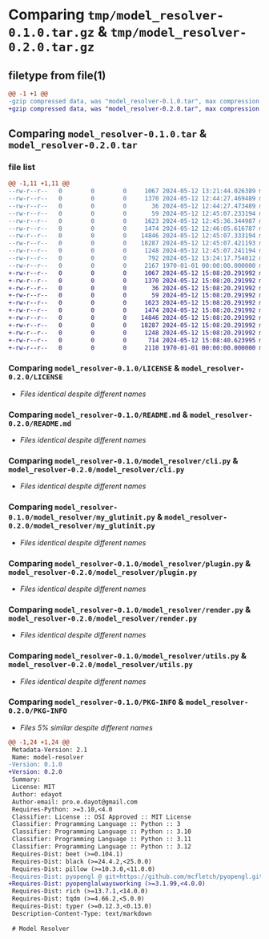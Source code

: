 # Comparing `tmp/model_resolver-0.1.0.tar.gz` & `tmp/model_resolver-0.2.0.tar.gz`

## filetype from file(1)

```diff
@@ -1 +1 @@
-gzip compressed data, was "model_resolver-0.1.0.tar", max compression
+gzip compressed data, was "model_resolver-0.2.0.tar", max compression
```

## Comparing `model_resolver-0.1.0.tar` & `model_resolver-0.2.0.tar`

### file list

```diff
@@ -1,11 +1,11 @@
--rw-r--r--   0        0        0     1067 2024-05-12 13:21:44.026389 model_resolver-0.1.0/LICENSE
--rw-r--r--   0        0        0     1370 2024-05-12 12:44:27.469489 model_resolver-0.1.0/README.md
--rw-r--r--   0        0        0       36 2024-05-12 12:44:27.473489 model_resolver-0.1.0/model_resolver/__init__.py
--rw-r--r--   0        0        0       59 2024-05-12 12:45:07.233194 model_resolver-0.1.0/model_resolver/__main__.py
--rw-r--r--   0        0        0     1623 2024-05-12 12:45:36.344987 model_resolver-0.1.0/model_resolver/cli.py
--rw-r--r--   0        0        0     1474 2024-05-12 12:46:05.616787 model_resolver-0.1.0/model_resolver/my_glutinit.py
--rw-r--r--   0        0        0    14846 2024-05-12 12:45:07.333194 model_resolver-0.1.0/model_resolver/plugin.py
--rw-r--r--   0        0        0    18287 2024-05-12 12:45:07.421193 model_resolver-0.1.0/model_resolver/render.py
--rw-r--r--   0        0        0     1248 2024-05-12 12:45:07.241194 model_resolver-0.1.0/model_resolver/utils.py
--rw-r--r--   0        0        0      792 2024-05-12 13:24:17.754812 model_resolver-0.1.0/pyproject.toml
--rw-r--r--   0        0        0     2167 1970-01-01 00:00:00.000000 model_resolver-0.1.0/PKG-INFO
+-rw-r--r--   0        0        0     1067 2024-05-12 15:08:20.291992 model_resolver-0.2.0/LICENSE
+-rw-r--r--   0        0        0     1370 2024-05-12 15:08:20.291992 model_resolver-0.2.0/README.md
+-rw-r--r--   0        0        0       36 2024-05-12 15:08:20.291992 model_resolver-0.2.0/model_resolver/__init__.py
+-rw-r--r--   0        0        0       59 2024-05-12 15:08:20.291992 model_resolver-0.2.0/model_resolver/__main__.py
+-rw-r--r--   0        0        0     1623 2024-05-12 15:08:20.291992 model_resolver-0.2.0/model_resolver/cli.py
+-rw-r--r--   0        0        0     1474 2024-05-12 15:08:20.291992 model_resolver-0.2.0/model_resolver/my_glutinit.py
+-rw-r--r--   0        0        0    14846 2024-05-12 15:08:20.291992 model_resolver-0.2.0/model_resolver/plugin.py
+-rw-r--r--   0        0        0    18287 2024-05-12 15:08:20.291992 model_resolver-0.2.0/model_resolver/render.py
+-rw-r--r--   0        0        0     1248 2024-05-12 15:08:20.291992 model_resolver-0.2.0/model_resolver/utils.py
+-rw-r--r--   0        0        0      714 2024-05-12 15:08:40.623995 model_resolver-0.2.0/pyproject.toml
+-rw-r--r--   0        0        0     2110 1970-01-01 00:00:00.000000 model_resolver-0.2.0/PKG-INFO
```

### Comparing `model_resolver-0.1.0/LICENSE` & `model_resolver-0.2.0/LICENSE`

 * *Files identical despite different names*

### Comparing `model_resolver-0.1.0/README.md` & `model_resolver-0.2.0/README.md`

 * *Files identical despite different names*

### Comparing `model_resolver-0.1.0/model_resolver/cli.py` & `model_resolver-0.2.0/model_resolver/cli.py`

 * *Files identical despite different names*

### Comparing `model_resolver-0.1.0/model_resolver/my_glutinit.py` & `model_resolver-0.2.0/model_resolver/my_glutinit.py`

 * *Files identical despite different names*

### Comparing `model_resolver-0.1.0/model_resolver/plugin.py` & `model_resolver-0.2.0/model_resolver/plugin.py`

 * *Files identical despite different names*

### Comparing `model_resolver-0.1.0/model_resolver/render.py` & `model_resolver-0.2.0/model_resolver/render.py`

 * *Files identical despite different names*

### Comparing `model_resolver-0.1.0/model_resolver/utils.py` & `model_resolver-0.2.0/model_resolver/utils.py`

 * *Files identical despite different names*

### Comparing `model_resolver-0.1.0/PKG-INFO` & `model_resolver-0.2.0/PKG-INFO`

 * *Files 5% similar despite different names*

```diff
@@ -1,24 +1,24 @@
 Metadata-Version: 2.1
 Name: model-resolver
-Version: 0.1.0
+Version: 0.2.0
 Summary: 
 License: MIT
 Author: edayot
 Author-email: pro.e.dayot@gmail.com
 Requires-Python: >=3.10,<4.0
 Classifier: License :: OSI Approved :: MIT License
 Classifier: Programming Language :: Python :: 3
 Classifier: Programming Language :: Python :: 3.10
 Classifier: Programming Language :: Python :: 3.11
 Classifier: Programming Language :: Python :: 3.12
 Requires-Dist: beet (>=0.104.1)
 Requires-Dist: black (>=24.4.2,<25.0.0)
 Requires-Dist: pillow (>=10.3.0,<11.0.0)
-Requires-Dist: pyopengl @ git+https://github.com/mcfletch/pyopengl.git@29b79e8966ba2930a5c44829b02dffc1ca600752
+Requires-Dist: pyopenglalwaysworking (>=3.1.99,<4.0.0)
 Requires-Dist: rich (>=13.7.1,<14.0.0)
 Requires-Dist: tqdm (>=4.66.2,<5.0.0)
 Requires-Dist: typer (>=0.12.3,<0.13.0)
 Description-Content-Type: text/markdown
 
 # Model Resolver
```

